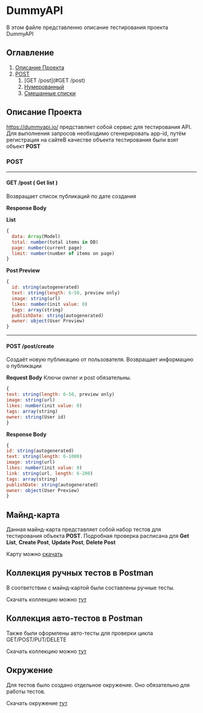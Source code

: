 # DummyAPI
В этом файле представленно описание тестирования проекта DummyAPI


## Оглавление
1. [Описание Проекта](#Описание-Проекта)
2. [POST](#POST)
    1. [GET /post](#GET /post)
    2. [Нумерованный](#Нумерованный)
    3. [Смешанные списки](#Смешанные-списки)



## Описание Проекта 
https://dummyapi.io/ представляет собой сервис для тестирования API. Для выполнения запросов необходимо сгенерировать app-id, путём регистрация на сайтеВ качестве объекта тестирования были взят объект **POST**

### POST
___
#### GET /post ( Get list )
Возвращает список публикаций по дате создания


**Response Body**

**List**
```js
{
  data: Array(Model)
  total: number(total items in DB)
  page: number(current page)
  limit: number(number of items on page)
}
```

**Post Preview**
```js
{
  id: string(autogenerated)
  text: string(length: 6-50, preview only)
  image: string(url)
  likes: number(init value: 0)
  tags: array(string)
  publishDate: string(autogenerated)
  owner: object(User Preview)
}
```

___
#### POST /post/create 
Создаёт новую публикацию от пользователя. Возвращает информацию о публикации


**Request Body**
Ключи owner и post обязательны.
```js
{
text: string(length: 6-50, preview only)
image: string(url)
likes: number(init value: 0)
tags: array(string)
owner: string(User id)
}
```

**Response Body**
```js
{
id: string(autogenerated)
text: string(length: 6-1000)
image: string(url)
likes: number(init value: 0)
link: string(url, length: 6-200)
tags: array(string)
publishDate: string(autogenerated)
owner: object(User Preview)
}
```

## Майнд-карта
Данная майнд-карта представляет собой набор тестов для тестирования объекта **POST**. Подробная проверка расписана для **Get List**, **Create Post**, **Update Post**, **Delete Post**

Карту можно [скачать](https://github.com/MrFabler/DummyAPI/blob/main/DummyAPIGitHub.xmind)

## Коллекция ручных тестов в Postman
В соответствии с майнд-картой были составлены ручные тесты.

Скачать коллекцию можно [тут](https://github.com/MrFabler/DummyAPI/blob/main/DummyAPI.postman_collection_For_Github.json)

## Коллекция авто-тестов в Postman
Также были оформлены авто-тесты для проверки цикла GET/POST/PUT/DELETE

Скачать коллекцию можно [тут](https://github.com/MrFabler/DummyAPI/blob/main/DummyAPI_Auto_Test.postman_collection_For_Github.json)

## Окружение
Для тестов было создано отдельное окружение. Оно обязательно для работы тестов.

Скачать окружение [тут](https://github.com/MrFabler/DummyAPI/blob/main/DummyAPI_environment.postman_environment_For_Github.json)
